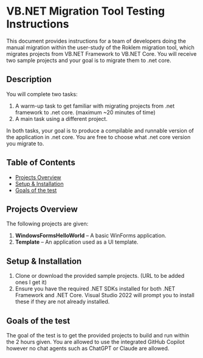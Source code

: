 # VB.NET Migration Tool Testing Instructions
This document provides instructions for a team of developers doing the manual migration within the user-study of the Roklem migration tool, which migrates projects from VB.NET Framework to VB.NET Core. You will receive two sample projects and your goal is to migrate them to .net core.

## Description
You will complete two tasks:
1. A warm-up task to get familiar with migrating projects from .net framework to .net core. (maximum ~20 minutes of time)
2. A main task using a different project.

In both tasks, your goal is to produce a compilable and runnable version of the application in .net core. You are free to choose what .net core version you migrate to.

## Table of Contents
- [Projects Overview](#projects-overview)
- [Setup & Installation](#setup--installation)
- [Goals of the test](#goals-of-the-test)

## Projects Overview
The following projects are given:
1. **WindowsFormsHelloWorld** – A basic WinForms application.
2. **Template** – An application used as a UI template.

## Setup & Installation
1. Clone or download the provided sample projects. (URL to be added ones I get it)
2. Ensure you have the required .NET SDKs installed for both .NET Framework and .NET Core. Visual Studio 2022 will prompt you to install these if they are not already installed.

## Goals of the test
The goal of the test is to get the provided projects to build and run within the 2 hours given. You are allowed to use the integrated GitHub Copilot however no chat agents such as ChatGPT or Claude are allowed.
